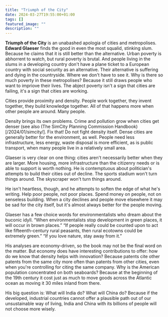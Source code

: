 ```yaml
---
title: "Triumph of the City"
date: 2024-03-27T19:55:00+01:00
tags: []
featured_image: ""
description: ""
---
```

**Triumph of the City** is an unabashed apologia of cities and metropolises. **Edward Glaeser** finds the good in even the most squalid, stinking slum. Because he claims that it is still better than the alternative. Urban poverty is abhorrent to watch, but rural poverty is brutal. And people living in the slums in a developing country don't have a plane ticket to a European country with social security as an alternative. Their alternative is suffering and dying in the countryside. Where we don't have to see it. Why is there so much poverty in these metropolises? Because it still draws people who want to impriove their lives. The abject poverty isn't a sign that cities are failing, it's a sign that cities are working.

Cities provide proximity and density. People work together, they invent together, they build knowledge together. All of that happens more when other people are around. Many people.

Density brings its own problems. Crime and pollution grow when cities get denser (see also (The SimCity Planning Commission Handbook)[/2024/01/simcity/]. Fix that! Do not fight density itself. Dense cities are generally better for the environment, as well. People need less infrastructure, less energy, waste disposal is more efficient, as is public transport, when many people live in a relatively small area.

Glaeser is very clear on one thing: cities aren't necessarily better when they are larger. More housing, more infrastructure than the citizenry needs or is able to support is worth nothing. He is contemptuous about politician's attempts to build their cities out of decline. The sports stadium won't turn things around. The skyscraper won't turn things around.

He isn't heartless, though, and he attempts to soften the edge of what he's writing. Help poor people, not poor places. Spend money on people, not on senseless building. When a city declines and people move elsewhere it may be sad for the city itself, but it's almost always better for the people moving.

Glaeser has a few choice words for environmentalists who dream about the buconic idyll. “When environmentalists stop development in green places, it will occur in brown places.” “If people really could be counted upon to act like fifteenth-century rural peasants, then rural ecotowns could be extremely green.” “If you love nature, stay away from it.”

His analyses are economy-driven, so the book may not be the final word on the matter. But economy does have interesting contributions to offer: how do we know that density helps with innovation? Because patents cite other patents from the same city more often than patents from other cities, even when you're controlling for citing the same company. Why is the American population concentrated on both seaboards? Because at the beginning of the 19th century it cost just as much to move goods across the Atlantic ocean as moving it 30 miles inland from there.

His big question is: What will India do? What will China do? Because if the developed, industrial countries cannot offer a plausible path out of our unsustainable way of living, India and China with its billions of people will not choose more wisely.
